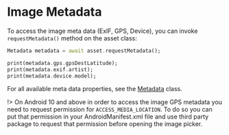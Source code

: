 # Image Metadata

To access the image meta data (ExIF, GPS, Device), you can invoke `requestMetadata()` method on the asset class:

```dart
Metadata metadata = await asset.requestMetadata();

print(metadata.gps.gpsDestLatitude);
print(metadata.exif.artist);
print(metadata.device.model);
```

For all available meta data properties, see the [Metadata](https://pub.dartlang.org/documentation/multiple_images_picker/latest/metadata/Metadata-class.html) class.

!> On Android 10 and above in order to access the image GPS metadata you need to request permission for `ACCESS_MEDIA_LOCATION`. To do so you can put that permission in your AndroidManifest.xml file and use third party package to request that permission before opening the image picker.